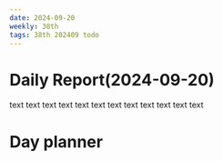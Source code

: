 ```yaml
---
date: 2024-09-20
weekly: 38th
tags: 38th 202409 todo
---
```

# Daily Report(2024-09-20)
text text text text text text text text text text text text
# Day planner
